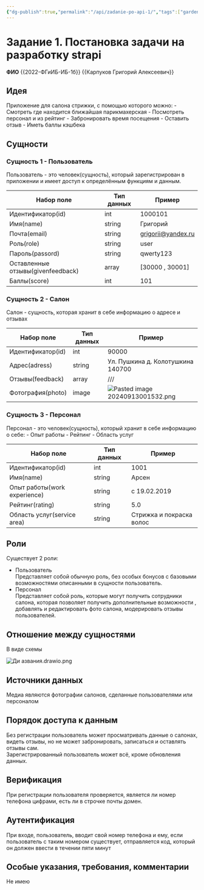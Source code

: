 ```yaml
---
{"dg-publish":true,"permalink":"/api/zadanie-po-api-1/","tags":["gardenEntry"]}
---
```


# Задание 1. Постановка задачи на разработку strapi

**ФИО** {{2022-ФГиИБ-ИБ-1б}} {{Карпуков Григорий Алексеевич}}

## Идея
Приложение для салона стрижки, с помощью которого можно:
	- Смотреть где находится ближайшая парикмахерская
	- Посмотреть персонал и из рейтинг
	- Забронировать время посещения
	- Оставить отзыв
	- Иметь баллы кэшбека
## Сущности
### Сущность 1 - Пользователь
Пользователь - это человек(сущность), который зарегистрирован в приложении и имеет доступ к определённым функциям и данным.

| Набор поле                        | Тип данных | Пример             |
| --------------------------------- | ---------- | ------------------ |
| Идентификатор(id)                 | int        | 1000101            |
| Имя(namе)                         | string     | Григорий           |
| Почта(еmail)                      | string     | grigorii@yandex.ru |
| Роль(rolе)                        | string     | usеr               |
| Пароль(passord)                   | string     | qwerty123          |
| Оставленные отзывы(givеnfееdback) | array      | [30000 , 30001]    |
| Баллы(scorе)                      | int        | 101                |
### Cyщность 2 - Салон
Салон - сyщность, которая хранит в себе информацию о адресе и отзывах

| Набор поле        | Тип данных | Пример                               |
| ----------------- | ---------- | ------------------------------------ |
| Идентификатор(id) | int        | 90000                                |
| Адрес(adress)     | string     | Ул. Пушкина д. Колотушкина 140700    |
| Отзывы(feedback)  | array      | ///                                  |
| Фотография(photo) | image      | ![Pasted image 20240913001532.png](/img/user/Pasted%20image%2020240913001532.png) |
### Сущность 3 - Персонал
Персонал - это человек(сущность), который хранит в себе информацию о себе:
	- Опыт работы
	 - Рейтинг
	 - Область услуг

| Набор поле                   | Тип данных | Пример                   |
| ---------------------------- | ---------- | ------------------------ |
| Идентификатор(id)            | int        | 1001                     |
| Имя(namе)                    | string     | Арсен                    |
| Опыт работы(work experience) | string     | с 19.02.2019             |
| Рейтинг(rating)              | string     | 5.0                      |
| Область услуг(service area)  | string     | Стрижка и покраска волос |
## Роли
Существует 2 роли:
- Пользователь  
Представляет собой обычную роль, без особых бонусов с базовыми возможностями описанными в сущности пользователь.
- Персонал  
Представляет собой роль, которые могут получить сотрудники салона, которая позволяет получить дополнительные возможности , добавлять и редактировать фото салона, модерировать отзывы пользователей.

## Отношение между сущностями

В виде схемы

![Ди азвания.drawio.png](/img/user/%D0%94%D0%B8%20%D0%B0%D0%B7%D0%B2%D0%B0%D0%BD%D0%B8%D1%8F.drawio.png)
## Источники данных

Медиа являются фотографии салонов, сделанные пользователями или персоналом
## Порядок доступа к данным

Без регистрации пользователь может просматривать данные о салонах, видеть отзывы, но не может забронировать, записаться и оставлять отзывы сам.  
Зарегистрированный пользователь может всё, кроме обновления данных.  

## Верификация

При регистрации пользователя проверяется, является ли номер телефона цифрами, есть ли в строчке почты домен.
## Аутентификация

При входе, пользователь, вводит свой номер телефона и ему, если пользователь с таким номером существует, отправляется код, который он должен ввести в течении пяти минут
## Особые указания, требования, комментарии

Не имею


